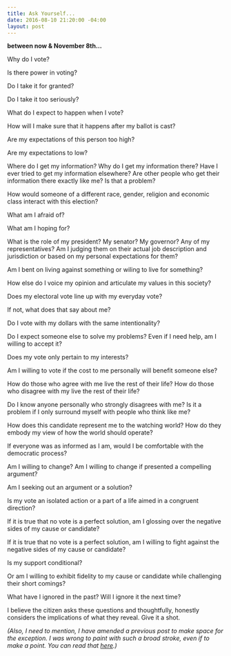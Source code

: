 ```yaml
---
title: Ask Yourself...
date: 2016-08-10 21:20:00 -04:00
layout: post
---
```


**between now & November 8th…**

Why do I vote?

Is there power in voting?

Do I take it for granted?

Do I take it too seriously?

What do I expect to happen when I vote?

How will I make sure that it happens after my ballot is cast?

Are my expectations of this person too high?

Are my expectations to low?

Where do I get my information?
Why do I get my information there?
Have I ever tried to get my information elsewhere?
Are other people who get their information there exactly like me?
Is that a problem?

How would someone of a different race, gender, religion and economic class interact with this election?

What am I afraid of?

What am I hoping for?

What is the role of my president? My senator? My governor? Any of my representatives?
Am I judging them on their actual job description and jurisdiction or based on my personal expectations for them?

Am I bent on living against something or wiling to live for something?

How else do I voice my opinion and articulate my values in this society?

Does my electoral vote line up with my everyday vote?

If not, what does that say about me?

Do I vote with my dollars with the same intentionality?

Do I expect someone else to solve my problems?
Even if I need help, am I willing to accept it?

Does my vote only pertain to my interests?

Am I willing to vote if the cost to me personally will benefit someone else?

How do those who agree with me live the rest of their life?
How do those who disagree with my live the rest of their life?

Do I know anyone personally who strongly disagrees with me?
Is it a problem if I only surround myself with people who think like me?

How does this candidate represent me to the watching world?
How do they embody my view of how the world should operate?

If everyone was as informed as I am, would I be comfortable with the democratic process?

Am I willing to change?
Am I willing to change if presented a compelling argument?

Am I seeking out an argument or a solution?

Is my vote an isolated action or a part of a life aimed in a congruent direction?

If it is true that no vote is a perfect solution, am I glossing over the negative sides of my cause or candidate?

If it is true that no vote is a perfect solution, am I willing to fight against the negative sides of my cause or candidate?

Is my support conditional?

Or am I willing to exhibit fidelity to my cause or candidate while challenging their short comings?

What have I ignored in the past?
Will I ignore it the next time?

I believe the citizen asks these questions and thoughtfully, honestly considers the implications of what they reveal. Give it a shot.

*(Also, I need to mention, I have amended a previous post to make space for the exception. I was wrong to paint with such a broad stroke, even if to make a point. You can read that [here](http://samuelmelden.com/2016/08/03/3rd-party-politics-and-consumerism/).)*